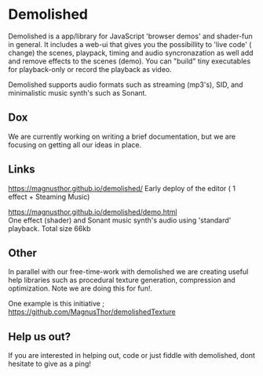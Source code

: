 # Demolished

Demolished is a app/library for JavaScript 'browser demos' and shader-fun in general. It includes a web-ui  that gives you the possibillity to 'live code' ( change) the scenes, playpack, timing and audio syncronazation as well add and remove effects to the scenes (demo). You can "build" tiny executables for playback-only or record the playback as video. 

Demolished supports audio formats such as streaming (mp3's), SID, and minimalistic music synth's such as Sonant.     

## Dox

We are currently working on writing a brief documentation, but we are focusing on getting all our ideas in place.

## Links

https://magnusthor.github.io/demolished/ 
Early deploy of the editor ( 1 effect + Steaming Music)

https://magnusthor.github.io/demolished/demo.html  
One effect (shader) and Sonant music synth's audio using 'standard' playback.  Total size 66kb

## Other

In parallel with our free-time-work with demolished we are creating useful help libraries such as procedural texture generation, compression and optimization. Note we are doing this for fun!.

One example is this initiative ; https://github.com/MagnusThor/demolishedTexture

## Help us out?

If you are interested in helping out, code or just fiddle with demolished, dont hesitate to give as a ping!


